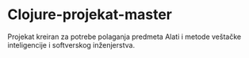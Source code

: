 # Clojure-projekat-master
Projekat kreiran za potrebe polaganja predmeta Alati i metode veštačke inteligencije i softverskog inženjerstva.
